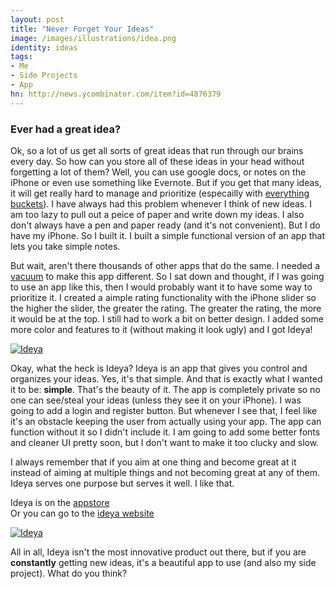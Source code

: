 ```yaml
---
layout: post
title: "Never Forget Your Ideas"
image: /images/illustrations/idea.png
identity: ideas
tags:
- Me
- Side Projects
- App
hn: http://news.ycombinator.com/item?id=4876379
---
```


### Ever had a great idea?

Ok, so a lot of us get all sorts of great ideas that run through our brains every day. So how can you store all of these ideas in your head without forgetting a lot of them? Well, you can use google docs, or notes on the iPhone or even use something like Evernote. But if you get that many ideas, it will get really hard to manage and prioritize (especailly with [everything buckets](http://lifehacker.com/5666954/avoid-everything-buckets-aka-why-i-cant-get-into-apps-like-evernote)). I have always had this problem whenever I think of new ideas. I am too lazy to pull out a peice of paper and write down my ideas. I also don't always have a pen and paper ready (and it's not convenient). But I do have my iPhone. So I built it. I built a simple functional version of an app that lets you take simple notes. 

But wait, aren't there thousands of other apps that do the same. I needed a [vacuum](http://mobile.smashingmagazine.com/2012//1107/succeed-with-your-app/) to make this app different. So I sat down and thought, if I was going to use an app like this, then I would probably want it to have some way to prioritize it. I created a aimple rating functionality with the iPhone slider so the higher the slider, the greater the rating. The greater the rating, the more it would be at the top. I still had to work a bit on better design. I added some more color and features to it (without making it look ugly) and I got Ideya!

[![Ideya](http://www.ideyaapp.tk/assets/icons/idea-logo-main.png)](http://www.ideyaapp.tk)

Okay, what the heck is Ideya? Ideya is an app that gives you control and organizes your ideas. Yes, it's that simple. And that is exactly what I wanted it to be: <strong>simple</strong>. That's the beauty of it. The app is completely private so no one can see/steal your ideas (unless they see it on your iPhone). I was going to add a login and register button. But whenever I see that, I feel like it's an obstacle keeping the user from actually using your app. The app can function without it so I didn't include it. I am going to add some better fonts and cleaner UI pretty soon, but I don't want to make it too clucky and slow.

I always remember that if you aim at one thing and become great at it instead of aiming at multiple things and not becoming great at any of them. Ideya serves one purpose but serves it well. I like that.

Ideya is on the [appstore](https://itunes.apple.com/us/app/ideya/id578536295?mt=8&uo=4)<br>
Or you can go to the [ideya website](http://www.ideyaapp.tk)

[![Ideya](http://www.ideyaapp.tk/img/phones.png)](http://www.ideyaapp.tk)

All in all, Ideya isn't the most innovative product out there, but if you are <strong>constantly</strong> getting new ideas, it's a beautiful app to use (and also my side project). What do you think?